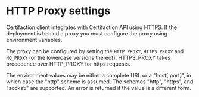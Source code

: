 # HTTP Proxy settings

Certifaction client integrates with Certifaction API using HTTPS.
If the deployment is behind a proxy you must configure the
proxy using environment variables.

The proxy can be configured by setting the `HTTP_PROXY`,
`HTTPS_PROXY` and `NO_PROXY` (or the lowercase versions thereof).
HTTPS_PROXY takes precedence over HTTP_PROXY for https requests.

The environment values may be either a complete URL or a "host[:port]", in which case the "http" scheme is assumed.
The schemes "http", "https", and "socks5" are supported. An error is returned if the value is a different form.
